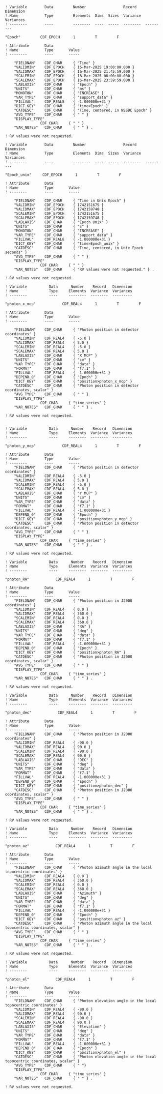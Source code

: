     ! Variable        Data         Number                 Record   Dimension
    ! Name            Type         Elements  Dims  Sizes  Variance  Variances
    ! --------        ----         --------  ----  -----  --------  ---------  

    "Epoch"         CDF_EPOCH      1         T         F

    ! Attribute       Data
    ! Name            Type       Value
    ! --------        ----       -----

        "FIELDNAM"    CDF_CHAR     { "Time" }
        "VALIDMIN"    CDF_EPOCH    { 16-Mar-2025 19:00:00.000 }
        "VALIDMAX"    CDF_EPOCH    { 16-Mar-2025 21:45:59.000 }
        "SCALEMIN"    CDF_EPOCH    { 16-Mar-2025 00:00:00.000 }
        "SCALEMAX"    CDF_EPOCH    { 16-Mar-2025 23:59:59.000 }
        "LABLAXIS"    CDF_CHAR     { "Epoch" }
        "UNITS"       CDF_CHAR     { "ms" }
        "MONOTON"     CDF_CHAR     { "INCREASE" }
        "VAR_TYPE"    CDF_CHAR     { "support_data" }
        "FILLVAL"     CDF_REAL8    { -1.000000e+31 }
        "DICT_KEY"    CDF_CHAR     { "time>Epoch" }
        "CATDESC"     CDF_CHAR     { "Time, centered, in NSSDC Epoch" }
        "AVG_TYPE"    CDF_CHAR     { " " }
        "DISPLAY_TYPE"
                    CDF_CHAR     { " " }
        "VAR_NOTES"   CDF_CHAR     { " " } .

    ! RV values were not requested.

    ! Variable        Data         Number                 Record   Dimension
    ! Name            Type         Elements  Dims  Sizes  Variance  Variances
    ! --------        ----         --------  ----  -----  --------  ---------  

    "Epoch_unix"     CDF_EPOCH      1         T         F

    ! Attribute       Data
    ! Name            Type       Value
    ! --------        ----       -----

        "FIELDNAM"    CDF_CHAR     { "Time in Unix Epoch" }
        "VALIDMIN"    CDF_EPOCH    { 1742151675 }
        "VALIDMAX"    CDF_EPOCH    { 1742159748 }
        "SCALEMIN"    CDF_EPOCH    { 1742151675 }
        "SCALEMAX"    CDF_EPOCH    { 1742159748 }
        "LABLAXIS"    CDF_CHAR     { "Epoch Unix" }
        "UNITS"       CDF_CHAR     { "s" }
        "MONOTON"     CDF_CHAR     { "INCREASE" }
        "VAR_TYPE"    CDF_CHAR     { "support_data" }
        "FILLVAL"     CDF_REAL8    { -1.000000e+31 }
        "DICT_KEY"    CDF_CHAR     { "time>Epoch_unix" }
        "CATDESC"     CDF_CHAR     { "Time, centered, in Unix Epoch seconds" }
        "AVG_TYPE"    CDF_CHAR     { " " }
        "DISPLAY_TYPE"
                    CDF_CHAR     { " " }
        "VAR_NOTES"   CDF_CHAR     { "RV values were not requested." } .

    ! RV values were not requested.

    ! Variable          Data      Number    Record   Dimension
    ! Name              Type     Elements  Variance  Variances
    ! --------          ----     --------  --------  ---------

    "photon_x_mcp"            CDF_REAL4      1         T         F

    ! Attribute       Data
    ! Name            Type       Value
    ! --------        ----       -----

        "FIELDNAM"    CDF_CHAR     { "Photon position in detector coordinates" }
        "VALIDMIN"    CDF_REAL4    { -5.0 }
        "VALIDMAX"    CDF_REAL4    { 5.0 }
        "SCALEMIN"    CDF_REAL4    { -5.0 }
        "SCALEMAX"    CDF_REAL4    { 5.0 }
        "LABLAXIS"    CDF_CHAR     { "X MCP" }
        "UNITS"       CDF_CHAR     { "cm" }
        "VAR_TYPE"    CDF_CHAR     { "data" }
        "FORMAT"      CDF_CHAR     { "f7.1" }
        "FILLVAL"     CDF_REAL4    { -1.000000e+31 }
        "DEPEND_0"    CDF_CHAR     { "Epoch" }
        "DICT_KEY"    CDF_CHAR     { "position>photon_x_mcp" }
        "CATDESC"     CDF_CHAR     { "Photon position in detector coordinates, scalar" }
        "AVG_TYPE"    CDF_CHAR     { " " }
        "DISPLAY_TYPE"
                    CDF_CHAR     { "time_series" }
        "VAR_NOTES"   CDF_CHAR     { " " } .

    ! RV values were not requested.


    ! Variable          Data      Number    Record   Dimension
    ! Name              Type     Elements  Variance  Variances
    ! --------          ----     --------  --------  ---------

    "photon_y_mcp"            CDF_REAL4      1         T         F

    ! Attribute       Data
    ! Name            Type       Value
    ! --------        ----       -----
        "FIELDNAM"    CDF_CHAR     { "Photon position in detector coordinates" }
        "VALIDMIN"    CDF_REAL4    { -5.0 }
        "VALIDMAX"    CDF_REAL4    { 5.0 }
        "SCALEMIN"    CDF_REAL4    { -5.0 }
        "SCALEMAX"    CDF_REAL4    { 5.0 }
        "LABLAXIS"    CDF_CHAR     { "Y MCP" }
        "UNITS"       CDF_CHAR     { "cm" }
        "VAR_TYPE"    CDF_CHAR     { "data" }
        "FORMAT"      CDF_CHAR     { "f7.1" }
        "FILLVAL"     CDF_REAL4    { -1.000000e+31 }
        "DEPEND_0"    CDF_CHAR     { "Epoch" }
        "DICT_KEY"    CDF_CHAR     { "position>photon_y_mcp" }
        "CATDESC"     CDF_CHAR     { "Photon position in detector coordinates, scalar" }
        "AVG_TYPE"    CDF_CHAR     { " " }
        "DISPLAY_TYPE"
                    CDF_CHAR     { "time_series" }
        "VAR_NOTES"   CDF_CHAR     { " " } .

    ! RV values were not requested.

    ! Variable          Data      Number    Record   Dimension
    ! Name              Type     Elements  Variance  Variances
    ! --------          ----     --------  --------  ---------

    "photon_RA"            CDF_REAL4      1         T         F

    ! Attribute       Data
    ! Name            Type       Value
    ! --------        ----       -----
        "FIELDNAM"    CDF_CHAR     { "Photon position in J2000 coordinates" }
        "VALIDMIN"    CDF_REAL4    { 0.0 }
        "VALIDMAX"    CDF_REAL4    { 360.0 }
        "SCALEMIN"    CDF_REAL4    { 0.0 }
        "SCALEMAX"    CDF_REAL4    { 360.0 }
        "LABLAXIS"    CDF_CHAR     { "RA" }
        "UNITS"       CDF_CHAR     { "deg" }
        "VAR_TYPE"    CDF_CHAR     { "data" }
        "FORMAT"      CDF_CHAR     { "f7.1" }
        "FILLVAL"     CDF_REAL4    { -1.000000e+31 }
        "DEPEND_0"    CDF_CHAR     { "Epoch" }
        "DICT_KEY"    CDF_CHAR     { "position>photon_RA" }
        "CATDESC"     CDF_CHAR     { "Photon position in J2000 coordinates, scalar" }
        "AVG_TYPE"    CDF_CHAR     { " " }
        "DISPLAY_TYPE"
                    CDF_CHAR     { "time_series" }
        "VAR_NOTES"   CDF_CHAR     { " " } .

    ! RV values were not requested.

    ! Variable          Data      Number    Record   Dimension
    ! Name              Type     Elements  Variance  Variances
    ! --------          ----     --------  --------  ---------

    "photon_dec"            CDF_REAL4      1         T         F

    ! Attribute       Data
    ! Name            Type       Value
    ! --------        ----       -----
        "FIELDNAM"    CDF_CHAR     { "Photon position in J2000 coordinates" }
        "VALIDMIN"    CDF_REAL4    { -90.0 }
        "VALIDMAX"    CDF_REAL4    { 90.0 }
        "SCALEMIN"    CDF_REAL4    { -90.0 }
        "SCALEMAX"    CDF_REAL4    { 90.0 }
        "LABLAXIS"    CDF_CHAR     { "DEC" }
        "UNITS"       CDF_CHAR     { "deg" }
        "VAR_TYPE"    CDF_CHAR     { "data" }
        "FORMAT"      CDF_CHAR     { "f7.1" }
        "FILLVAL"     CDF_REAL4    { -1.000000e+31 }
        "DEPEND_0"    CDF_CHAR     { "Epoch" }
        "DICT_KEY"    CDF_CHAR     { "position>photon_dec" }
        "CATDESC"     CDF_CHAR     { "Photon position in J2000 coordinates, scalar" }
        "AVG_TYPE"    CDF_CHAR     { " " }
        "DISPLAY_TYPE"
                    CDF_CHAR     { "time_series" }
        "VAR_NOTES"   CDF_CHAR     { " " } .

    ! RV values were not requested.

    ! Variable          Data      Number    Record   Dimension
    ! Name              Type     Elements  Variance  Variances
    ! --------          ----     --------  --------  ---------

    "photon_az"            CDF_REAL4      1         T         F

    ! Attribute       Data
    ! Name            Type       Value
    ! --------        ----       -----
        "FIELDNAM"    CDF_CHAR     { "Photon azimuth angle in the local topocentric coordinates" }
        "VALIDMIN"    CDF_REAL4    { 0.0 }
        "VALIDMAX"    CDF_REAL4    { 360.0 }
        "SCALEMIN"    CDF_REAL4    { 0.0 }
        "SCALEMAX"    CDF_REAL4    { 360.0 }
        "LABLAXIS"    CDF_CHAR     { "Azimuth" }
        "UNITS"       CDF_CHAR     { "deg" }
        "VAR_TYPE"    CDF_CHAR     { "data" }
        "FORMAT"      CDF_CHAR     { "f7.1" }
        "FILLVAL"     CDF_REAL4    { -1.000000e+31 }
        "DEPEND_0"    CDF_CHAR     { "Epoch" }
        "DICT_KEY"    CDF_CHAR     { "position>photon_az" }
        "CATDESC"     CDF_CHAR     { "Photon azimuth angle in the local topocentric coordinates, scalar" }
        "AVG_TYPE"    CDF_CHAR     { " " }
        "DISPLAY_TYPE"
                    CDF_CHAR     { "time_series" }
        "VAR_NOTES"   CDF_CHAR     { " " } .

    ! RV values were not requested.

    ! Variable          Data      Number    Record   Dimension
    ! Name              Type     Elements  Variance  Variances
    ! --------          ----     --------  --------  ---------

    "photon_el"            CDF_REAL4      1         T         F

    ! Attribute       Data
    ! Name            Type       Value
    ! --------        ----       -----
        "FIELDNAM"    CDF_CHAR     { "Photon elevation angle in the local topocentric coordinates" }
        "VALIDMIN"    CDF_REAL4    { -90.0 }
        "VALIDMAX"    CDF_REAL4    { 90.0 }
        "SCALEMIN"    CDF_REAL4    { -90.0 }
        "SCALEMAX"    CDF_REAL4    { 90.0 }
        "LABLAXIS"    CDF_CHAR     { "Elevation" }
        "UNITS"       CDF_CHAR     { "deg" }
        "VAR_TYPE"    CDF_CHAR     { "data" }
        "FORMAT"      CDF_CHAR     { "f7.1" }
        "FILLVAL"     CDF_REAL4    { -1.000000e+31 }
        "DEPEND_0"    CDF_CHAR     { "Epoch" }
        "DICT_KEY"    CDF_CHAR     { "position>photon_el" }
        "CATDESC"     CDF_CHAR     { "Photon elevation angle in the local topocentric coordinates, scalar" }
        "AVG_TYPE"    CDF_CHAR     { " "}
        "DISPLAY_TYPE"
                    CDF_CHAR     { "time_series" }
        "VAR_NOTES"   CDF_CHAR     { " " } .

    ! RV values were not requested.
